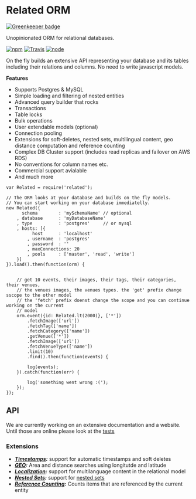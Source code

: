 # Related ORM

[![Greenkeeper badge](https://badges.greenkeeper.io/eventEmitter/related.svg)](https://greenkeeper.io/)

Unopinionated ORM for relational databases.


[![npm](https://img.shields.io/npm/dm/related.svg?style=flat-square)](https://www.npmjs.com/package/related)
[![Travis](https://img.shields.io/travis/eventEmitter/related.svg?style=flat-square)](https://travis-ci.org/eventEmitter/related)
[![node](https://img.shields.io/node/v/related.svg?style=flat-square)](https://nodejs.org/)


On the fly builds an extensive API representing your database and its tables including their relations and columns. No need to write javascript models.


**Features**
- Supports Postgres & MySQL
- Simple loading and filtering of nested entities
- Advanced query builder that rocks
- Transactions
- Table locks
- Bulk operations
- User extendable models (optional)
- Connection pooling
- Extensions for soft-deletes, nested sets, multilingual content, geo distance computation and reference counting
- Complex DB Cluster support (includes read replicas and failover on AWS RDS)
- No conventions for column names etc.
- Commercial support avialable
- And much more


````
var Related = require('related');

// The ORM looks at your database and builds on the fly models. 
// You can start working on your database immediatelly. 
new Related({
      schema        : 'mySchemaName' // optional
    , database      : 'myDatabaseName'
    , type          : 'postgres'     // or mysql
    , hosts: [{
          host      : 'localhost'
        , username  : 'postgres'
        , password  : ''
        , maxConnections: 20
        , pools     : ['master', 'read', 'write']
    }]    
}).load().then(function(orm) {


    // get 10 events, their images, their tags, their categories, their venues,
    // the venues images, the venues types. the 'get' prefix change sscope to the other model
    // the 'fetch' prefix doenst change the scope and you can continue working on the current
    // model
    orm.event({id: Related.lt(2000)}, ['*'])
        .fetchImage(['url'])
        .fetchTag(['name'])
        .fetchCategory(['name'])
        .getVenue(['*'])
        .fetchImage(['url'])
        .fetchVenueType(['name'])
        .limit(10)
        .find().then(function(events) {

        log(events);
    }).catch(function(err) {

        log('something went wrong :(');
    });
});
````


## API

We are currently working on an extensive documentation and a website. Until those are online please look at the [tests](https://github.com/eventEmitter/related/blob/master/test/orm.js) 


### Extensions

- ***[Timestamps](https://www.npmjs.com/package/related-timestamps):*** support for automatic timestamps and soft deletes 
- ***[GEO](https://www.npmjs.com/package/related-geo):*** Area and distance searches using longitutde and latitude
- ***[Localization](https://www.npmjs.com/package/related-localization):*** support for multilanguage content in the relational model
- ***[Nested Sets](https://www.npmjs.com/package/related-nested-set):*** support for [nested sets](https://en.wikipedia.org/wiki/Nested_set_model) 
- ***[Reference Counting](https://www.npmjs.com/package/related-reference-counter):*** Counts items that are referenced by the current entity
